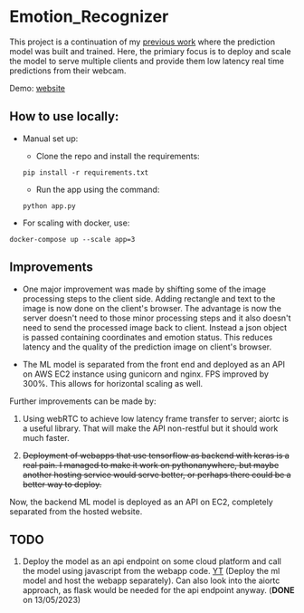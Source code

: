 # Emotion_Recognizer
This project is a continuation of my [previous work](https://github.com/Mihirsahu2307/Facial_Emotion_Recognition) where the prediction model was built and trained.
Here, the primiary focus is to deploy and scale the model to serve multiple clients and provide them low latency real time predictions from their webcam.

Demo: [website](https://emotion-recognizer.site)

## How to use locally:

* Manual set up:
    * Clone the repo and install the requirements:

    ```
    pip install -r requirements.txt
    ```

    * Run the app using the command:

    ```
    python app.py
    ```

* For scaling with docker, use:

```
docker-compose up --scale app=3
```

## Improvements

* One major improvement was made by shifting some of the image processing steps to the client side. Adding rectangle and text to the image is now done on the client's browser. The advantage is now the server doesn't need to those minor processing steps and it also doesn't need to send the processed image back to client. Instead a json object is passed containing coordinates and emotion status. This reduces latency and the quality of the prediction image on client's browser.
 
* The ML model is separated from the front end and deployed as an API on AWS EC2 instance using gunicorn and nginx. FPS improved by 300%. This allows for horizontal scaling as well.


Further improvements can be made by:

1) Using webRTC to achieve low latency frame transfer to server; aiortc is a useful library. That will make the API non-restful but it should work much faster.

2) ~~Deployment of webapps that use tensorflow as backend with keras is a real pain. I managed to make it work on pythonanywhere, but maybe another hosting service would serve better, or perhaps there could be a better way to deploy.~~

Now, the backend ML model is deployed as an API on EC2, completely separated from the hosted website.


## TODO

1) Deploy the model as an api endpoint on some cloud platform and call the model using javascript from the webapp code. [YT](https://www.youtube.com/results?search_query=deploy+ml+model+as+api+on+cloud) (Deploy the ml model and host the webapp separately). Can also look into the aiortc approach, as flask would be needed for the api endpoint anyway. (**DONE** on 13/05/2023)
